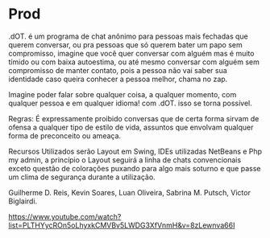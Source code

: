 # Prod

.dOT. é um programa de chat anônimo para pessoas mais fechadas que querem conversar, ou pra pessoas que só querem bater um papo sem compromisso, imagine que você quer conversar com alguém mas é muito tímido ou com baixa autoestima, ou até mesmo conversar com alguém sem compromisso de manter contato, pois a pessoa não vai saber sua identidade caso queira conhecer a pessoa melhor, chama no zap.

Imagine poder falar sobre qualquer coisa, a qualquer momento, com qualquer pessoa e em qualquer idioma! com .dOT. isso se torna possível. 

Regras: É expressamente proibido conversas que de certa forma sirvam de ofensa a qualquer tipo de estilo de vida, assuntos que envolvam qualquer forma de preconceito ou ameaça.

Recursos Utilizados serão Layout em Swing, IDEs utilizadas NetBeans e Php my admin,
a princípio o Layout seguirá a linha de chats convencionais exceto questão de colorações puxando para algo mais soturno e que passe um clima de segurança durante a utilização.

Guilherme D. Reis,
Kevin Soares,
Luan Oliveira,
Sabrina M. Putsch,
Victor Biglairdi.

https://www.youtube.com/watch?list=PLTHYycROn5oLhyxkCMVBv5LWDG3XfVnmH&v=8zLewnva66I
